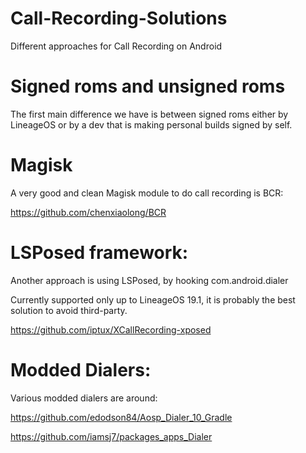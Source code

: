 # Call-Recording-Solutions

Different approaches for Call Recording on Android

# Signed roms and unsigned roms

The first main difference we have is between signed roms either by LineageOS or by a dev that is making personal builds signed by self.

# Magisk

A very good and clean Magisk module to do call recording is BCR:

https://github.com/chenxiaolong/BCR

# LSPosed framework:

Another approach is using LSPosed, by hooking com.android.dialer

Currently supported only up to LineageOS 19.1, it is probably the best solution to avoid third-party.

https://github.com/iptux/XCallRecording-xposed

# Modded Dialers:

Various modded dialers are around:

https://github.com/edodson84/Aosp_Dialer_10_Gradle

https://github.com/iamsj7/packages_apps_Dialer

